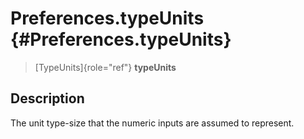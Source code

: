 Preferences.typeUnits {#Preferences.typeUnits}
=====================

> [TypeUnits]{role="ref"} **typeUnits**

Description
-----------

The unit type-size that the numeric inputs are assumed to represent.

